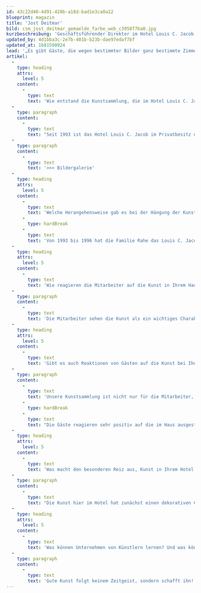 ```yaml
---
id: 43c22d40-4d91-420b-a18d-bad1e3ca0a12
blueprint: magazin
title: 'Jost Deitmar'
bild: csm_jost_deitmar_gemaelde_farbe_web_c3958f7ba0.jpg
kurzbeschreibung: 'Geschäftsführender Direktor im Hotel Louis C. Jacob, Hamburg'
updated_by: 4d1bba3c-2e7b-401b-b23b-dae97edaf7bf
updated_at: 1681590924
lead: '„Es gibt Gäste, die wegen bestimmter Bilder ganz bestimmte Zimmer bewohnen wollen.“'
artikel:
  -
    type: heading
    attrs:
      level: 5
    content:
      -
        type: text
        text: 'Wie entstand die Kunstsammlung, die im Hotel Louis C. Jacob zu sehen ist?'
  -
    type: paragraph
    content:
      -
        type: text
        text: "Seit 1993 ist das Hotel Louis C. Jacob im Privatbesitz der Familie Rahe. Die Hoteleigner kommen der Förderung von Kunst und Kultur in vorbildlicher Weise nach. Mit ihrem\_mäzenatischen Engagement haben sie unserem Haus auch kulturell zu einem weit\_über Deutschland hinaus reichenden Ruf verholfen. Von namhaften Kunstexperten zusammengestellt, beschäftigt sich die Sammlung mit der thematischen Aufarbeitung norddeutscher Sezessionskunst ab dem Ende des 19. Jahrhunderts bis hin zur Moderne und umfasst dabei zahlreiche Werke der von Alfred Lichtwark und den Gebrüdern Cassirer geförderten Künstler, wie zum Beispiel Max Liebermann, Ernst Eitner, Fritz Flinte und Max Slevogt."
  -
    type: paragraph
    content:
      -
        type: text
        text: '>>> Bildergalerie'
  -
    type: heading
    attrs:
      level: 5
    content:
      -
        type: text
        text: 'Welche Herangehensweise gab es bei der Hängung der Kunst, kommen neue Werke hinzu?'
      -
        type: hardBreak
      -
        type: text
        text: 'Von 1993 bis 1996 hat die Familie Rahe das Louis C. Jacob sehr umfangreich renovieren und umgestalten lassen. Nach der Fertigstellung kam die Frage auf, wo und wie die vorhandene Kunstsammlung auf die Räumlichkeiten verteilt werden sollte. Aus diesem Grund wurde in den neunziger Jahren ein Kunstbeirat gegründet, der die Kunstsammlung zusammentrug und festlegte, wo jedes einzelne der über 500 Originale hängen sollte. Diese Festlegung ist auch bis heute mit ganz kleinen Ausnahmen aufrechterhalten worden. Die Sammlung ist komplett und in Ermangelung freier Wände kommen keine neuen Werke hinzu.'
  -
    type: heading
    attrs:
      level: 5
    content:
      -
        type: text
        text: 'Wie reagieren die Mitarbeiter auf die Kunst in Ihrem Hause?'
  -
    type: paragraph
    content:
      -
        type: text
        text: 'Die Mitarbeiter sehen die Kunst als ein wichtiges Charakteristikum unseres Hauses. Es ist schon etwas Besonderes, dass Max Liebermann 1902 einen Sommer lang im „Jacob“ gewohnt hat und gleich zwei Ansichten von der Lindenterrasse gemalt hat.'
  -
    type: heading
    attrs:
      level: 5
    content:
      -
        type: text
        text: 'Gibt es auch Reaktionen von Gästen auf die Kunst bei Ihnen?'
  -
    type: paragraph
    content:
      -
        type: text
        text: 'Unsere Kunstsammlung ist nicht nur für die Mitarbeiter, sondern auch für unsere Gäste ein interessanter Mehrwert. Auf jedem Zimmer befinden sich in der Gästemappe nähere Informationen zum Kunstkonzept im „Jacob“ und zu den im Zimmer ausgestellten Werken.'
      -
        type: hardBreak
      -
        type: text
        text: "Die Gäste reagieren sehr positiv auf die im Haus ausgestellte Kunst. Darüber hinaus sind sie häufig erstaunt, welche Tiefgründigkeit die Sammlung hat, da dies nicht\_sofort auf den ersten Blick ersichtlich wird. Es gibt Gäste, die wegen bestimmter Bilder ganz bestimmte Zimmer bewohnen wollen. Nach 85 Tagen hat man dann alle gesehen und erlebt…"
  -
    type: heading
    attrs:
      level: 5
    content:
      -
        type: text
        text: 'Was macht den besonderen Reiz aus, Kunst in Ihrem Hotel zu betrachten – anstatt zum Beispiel in einem Museum?'
  -
    type: paragraph
    content:
      -
        type: text
        text: "Die Kunst hier im Hotel hat zunächst einen dekorativen Charakter. Anders als im Museum spielt hier natürlich die Hotelumgebung eine wichtige Rolle. Die Kunst geht hier im Hause eine Symbiose mit dem gesamten\_Ambiente ein\_– was daraus entsteht, ist mehr als die Summe seiner Teile."
  -
    type: heading
    attrs:
      level: 5
    content:
      -
        type: text
        text: 'Was können Unternehmen von Künstlern lernen? Und was können Künstler von Unternehmen lernen?'
  -
    type: paragraph
    content:
      -
        type: text
        text: 'Gute Kunst folgt keinem Zeitgeist, sondern schafft ihn! Mehr Kreativität und Loslösung von den Normen kann mit Sicherheit vielen Unternehmen zu besseren Ergebnissen und interessanteren Ansätzen verhelfen. Umgekehrt könnte Künstlern ein etwas stärker ausgeprägtes kaufmännisches, unternehmerisches Geschick ebenso von Vorteil sein.'
---
```


